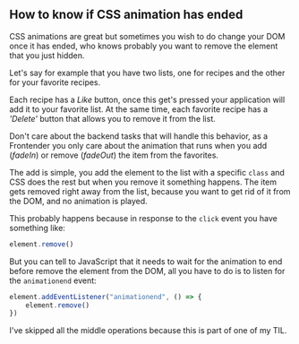 ## How to know if CSS animation has ended

CSS animations are great but sometimes you wish to do change your DOM once it has ended, who knows probably you want to remove the element that you just hidden.

Let's say for example that you have two lists, one for recipes and the other for your favorite recipes.

Each recipe has a *Like* button, once this get's pressed your application will add it to your favorite list. At the same time, each favorite recipe has a *'Delete'* button that allows you to remove it from the list.

Don't care about the backend tasks that will handle this behavior, as a Frontender you only care about the animation that runs when you add (*fadeIn*) or remove (*fadeOut*) the item from the favorites.

The add is simple, you add the element to the list with a specific `class` and CSS does the rest but when you remove it something happens. The item gets removed right away from the list, because you want to get rid of it from the DOM, and no animation is played.

This probably happens because in response to the `click` event you have something like:
```js
element.remove()
```

But you can tell to JavaScript that it needs to wait for the animation to end before remove the element from the DOM, all you have to do is to listen for the `animationend` event:
```js
element.addEventListener("animationend", () => {
	element.remove()
})
```
I've skipped all the middle operations because this is part of one of my TIL.